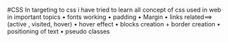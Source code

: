 #CSS
In targeting to css i have tried to learn all concept of css used in web in important topics
    • fonts working 
    • padding
    • Margin
    • links related==> (active , visited, hover)
    • hover effect
    • blocks creation + border creation
    • positioning of text
    • pseudo classes

